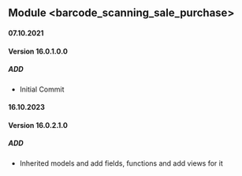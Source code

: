 ## Module <barcode_scanning_sale_purchase>

#### 07.10.2021
#### Version 16.0.1.0.0
##### ADD
- Initial Commit

#### 16.10.2023
#### Version 16.0.2.1.0
##### ADD
- Inherited models and add fields, functions and add views for it
